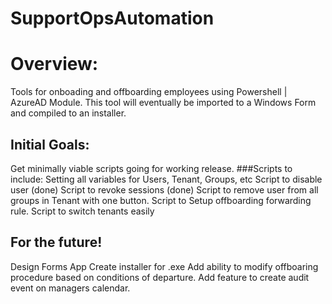 # SupportOpsAutomation
# Overview: 
Tools for onboading and offboarding employees using Powershell | AzureAD Module.  This tool will eventually be imported to a Windows Form and compiled to an installer.

## Initial Goals: 
Get minimally viable scripts going for working release.
###Scripts to include:
Setting all variables for Users, Tenant, Groups, etc
Script to disable user (done) 
Script to revoke sessions (done)
Script to remove user from all groups in Tenant with one button.
Script to Setup offboarding forwarding rule.
Script to switch tenants easily 

## For the future!
Design Forms App
Create installer for .exe
Add ability to modify offboaring procedure based on conditions of departure.
Add feature to create audit event on managers calendar.
